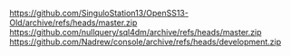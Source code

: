 https://github.com/SinguloStation13/OpenSS13-Old/archive/refs/heads/master.zip
https://github.com/nullquery/sql4dm/archive/refs/heads/master.zip
https://github.com/Nadrew/console/archive/refs/heads/development.zip
